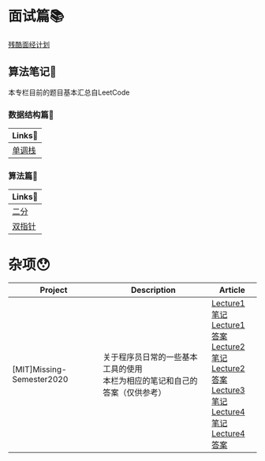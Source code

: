 

# 面试篇📚

[残酷面经计划](https://github.com/coderhare/Cruel_Interview)




## 算法笔记📒
本专栏目前的题目基本汇总自LeetCode
### 数据结构篇🌂
|  Links📎    |
|------|
|[单调栈](https://github.com/coderhare/Learning-Notes/blob/master/algorithm-notes/Data-Structure/%E5%8D%95%E8%B0%83%E6%A0%88.md)|

### 算法篇🍋
|Links📎|
|------|
|[二分](https://github.com/coderhare/Learning-Notes/blob/master/algorithm-notes/%E4%BA%8C%E5%88%86%E6%9F%A5%E6%89%BE.md)|
|[双指针](https://github.com/coderhare/Learning-Notes/blob/master/algorithm-notes/%E5%8F%8C%E6%8C%87%E9%92%88%E7%AE%97%E6%B3%95.md)|





# 杂项😯

| Project                   | Description                                                  | Article                                                      |
| ------------------------- | ------------------------------------------------------------ | ------------------------------------------------------------ |
| [MIT]Missing-Semester2020 | 关于程序员日常的一些基本工具的使用<br>本栏为相应的笔记和自己的答案（仅供参考） | [Lecture1笔记](https://github.com/coderhare/missing-semester-2020exersices/blob/main/Lecture1/%E7%AC%94%E8%AE%B0.md)<br>                                  [Lecture1答案](https://github.com/coderhare/missing-semester-2020exersices/blob/main/Lecture1/Lecture1_answer.md)<br>                                     [Lecture2笔记](https://github.com/coderhare/missing-semester-2020exersices/blob/main/Lecture2/Lecture2%E7%AC%94%E8%AE%B0.md)<br>[Lecture2答案](https://github.com/coderhare/missing-semester-2020exersices/blob/main/Lecture2/Lecture2_answer.md)<br>[Lecture3笔记](https://github.com/coderhare/missing-semester-2020exersices/blob/main/Lecture3/Lecture3%E7%AC%94%E8%AE%B0.md)<br>[Lecture4笔记](https://github.com/coderhare/missing-semester-2020exersices/blob/main/Lecture4/Lecture4%E7%AC%94%E8%AE%B0.md)<br>[Lecture4答案](https://github.com/coderhare/missing-semester-2020exersices/blob/main/Lecture4/Lecture4-answer.md)|
